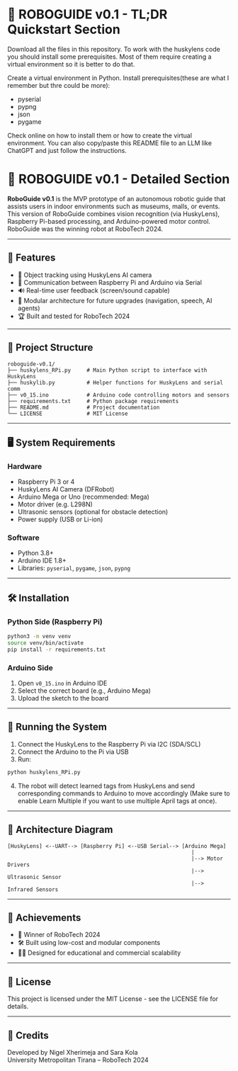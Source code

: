 
# 🤖 ROBOGUIDE v0.1 - TL;DR Quickstart Section

Download all the files in this repository.
To work with the huskylens code you should install some prerequisites. Most of them require creating a virtual environment so it is better to do that.

Create a virtual environment in Python.
Install prerequisites(these are what I remember but thre could be more):
  - pyserial
  - pypng
  - json
  - pygame

Check online on how to install them or how to create the virtual environment.
You can also copy/paste this README file to an LLM like ChatGPT and just follow the instructions.



# 🤖 ROBOGUIDE v0.1 - Detailed Section

**RoboGuide v0.1** is the MVP prototype of an autonomous robotic guide that assists users in indoor environments such as museums, malls, or events. This version of RoboGuide combines vision recognition (via HuskyLens), Raspberry Pi-based processing, and Arduino-powered motor control. RoboGuide was the winning robot at RoboTech 2024.

---

## 🧠 Features

- 🚶 Object tracking using HuskyLens AI camera
- 🔁 Communication between Raspberry Pi and Arduino via Serial
- 🔊 Real-time user feedback (screen/sound capable)
- 🧠 Modular architecture for future upgrades (navigation, speech, AI agents)
- 🏆 Built and tested for RoboTech 2024

---

## 📂 Project Structure

```
roboguide-v0.1/
├── huskylens_RPi.py     # Main Python script to interface with HuskyLens
├── huskylib.py          # Helper functions for HuskyLens and serial comm
├── v0_15.ino            # Arduino code controlling motors and sensors
├── requirements.txt     # Python package requirements
├── README.md            # Project documentation
└── LICENSE              # MIT License
```

---

## 🖥️ System Requirements

### Hardware

- Raspberry Pi 3 or 4
- HuskyLens AI Camera (DFRobot)
- Arduino Mega or Uno (recommended: Mega)
- Motor driver (e.g. L298N)
- Ultrasonic sensors (optional for obstacle detection)
- Power supply (USB or Li-ion)

### Software

- Python 3.8+
- Arduino IDE 1.8+
- Libraries: `pyserial`, `pygame`, `json`, `pypng`

---

## 🛠️ Installation

### Python Side (Raspberry Pi)

```bash
python3 -m venv venv
source venv/bin/activate
pip install -r requirements.txt
```

### Arduino Side

1. Open `v0_15.ino` in Arduino IDE
2. Select the correct board (e.g., Arduino Mega)
3. Upload the sketch to the board

---

## 🚀 Running the System

1. Connect the HuskyLens to the Raspberry Pi via I2C (SDA/SCL)
2. Connect the Arduino to the Pi via USB
3. Run:

```bash
python huskylens_RPi.py
```

4. The robot will detect learned tags from HuskyLens and send corresponding commands to Arduino to move accordingly (Make sure to enable Learn Multiple if you want to use multiple April tags at once).

---

## 📡 Architecture Diagram

```
[HuskyLens] <--UART--> [Raspberry Pi] <--USB Serial--> [Arduino Mega]
			                                              |
			                                              |--> Motor Drivers
			                                              |--> Ultrasonic Sensor
			                                              |--> Infrared Sensors
```

---

## 🏅 Achievements

- 🥇 Winner of RoboTech 2024
- 🛠️ Built using low-cost and modular components
- 👨‍💻 Designed for educational and commercial scalability

---

## 📄 License

This project is licensed under the MIT License - see the LICENSE file for details.

---

## 🙌 Credits

Developed by Nigel Xherimeja and Sara Kola  
University Metropolitan Tirana – RoboTech 2024


